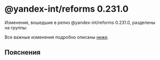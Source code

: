 # @yandex-int/reforms 0.231.0

<!-- ЧЕЛОВЕЧЕСКОЕ ВСТУПЛЕНИЕ -->

Изменения, вошедшие в релиз @yandex-int/reforms 0.231.0, разделены на группы:

Все важные изменения подробно описаны [ниже](#Пояснения).

## Пояснения

